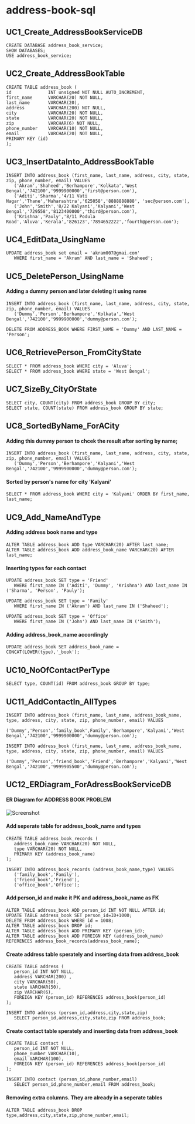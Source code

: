 # address-book-sql
## UC1_Create_AddressBookServiceDB
```
CREATE DATABASE address_book_service;
SHOW DATABASES;
USE address_book_service;
```
## UC2_Create_AddressBookTable
```
CREATE TABLE address_book (
id              INT unsigned NOT NULL AUTO_INCREMENT,
first_name      VARCHAR(20) NOT NULL,
last_name       VARCHAR(20),
address         VARCHAR(200) NOT NULL,
city            VARCHAR(20) NOT NULL,
state           VARCHAR(20) NOT NULL,
zip             VARCHAR(6) NOT NULL,
phone_number    VARCHAR(10) NOT NULL,
email           VARCHAR(20) NOT NULL,
PRIMARY KEY (id)
);
```
## UC3_InsertDataInto_AddressBookTable
```
INSERT INTO address_book (first_name, last_name, address, city, state, zip, phone_number, email) VALUES
   ('Akram','Shaheed','Berhampore','Kolkata','West Bengal','742100','9999900000','first@person.com'),
   ('Aditi','Sharma','4/11 Vati Nagar','Thane','Maharashtra','625058','8888888888', 'sec@person.com'),
   ('John','Smith','8/22 Kalyani','Kalyani','West Bengal','729558','8123400000','third@person.com'),
   ('Krishna','Pauly','8/11 Podula Road','Aluva','Kerala','826123','7894652222','fourth@person.com');
```
## UC4_EditData_UsingName
```
UPDATE address_book set email = 'akram007@gmai.com'
   WHERE first_name = 'Akram' AND last_name = 'Shaheed';
```
## UC5_DeletePerson_UsingName
#### Adding a dummy person and later deleting it using name
```
INSERT INTO address_book (first_name, last_name, address, city, state, zip, phone_number, email) VALUES
   ('Dummy','Person','Berhampore','Kolkata','West Bengal','742100','9999900000','dummy@person.com');
```
```DELETE FROM ADDRESS_BOOK WHERE FIRST_NAME = 'Dummy' AND LAST_NAME = 'Person';```
## UC6_RetrievePerson_FromCityState
```
SELECT * FROM address_book WHERE city = 'Aluva';
SELECT * FROM address_book WHERE state = 'West Bengal';
```
## UC7_SizeBy_CityOrState
```
SELECT city, COUNT(city) FROM address_book GROUP BY city;
SELECT state, COUNT(state) FROM address_book GROUP BY state;
```
## UC8_SortedByName_ForACity
#### Adding this dummy person to chcek the result after sorting by name;
```
INSERT INTO address_book (first_name, last_name, address, city, state, zip, phone_number, email) VALUES
   ('Dummy','Person','Berhampore','Kalyani','West Bengal','742100','9999900000','dummy@person.com');
```
#### Sorted by person's name for city 'Kalyani'
```SELECT * FROM address_book WHERE city = 'Kalyani' ORDER BY first_name, last_name;```
## UC9_Add_NameAndType
#### Adding address book name and type
```
ALTER TABLE address_book ADD type VARCHAR(20) AFTER last_name;
ALTER TABLE address_book ADD address_book_name VARCHAR(20) AFTER last_name;
```
#### Inserting types for each contact
```
UPDATE address_book SET type = 'Friend'
   WHERE first_name IN ('Aditi', 'Dummy', 'Krishna') AND last_name IN ('Sharma', 'Person', 'Pauly');
  
UPDATE address_book SET type = 'Family'
   WHERE first_name IN ('Akram') AND last_name IN ('Shaheed');
   
UPDATE address_book SET type = 'Office'
   WHERE first_name IN ('John') AND last_name IN ('Smith');
```
#### Adding address_book_name accordingly
```UPDATE address_book SET address_book_name = CONCAT(LOWER(type),'_book');```
## UC10_NoOfContactPerType
```SELECT type, COUNT(id) FROM address_book GROUP BY type;```
## UC11_AddContactIn_AllTypes
```
INSERT INTO address_book (first_name, last_name, address_book_name, type, address, city, state, zip, phone_number, email) VALUES
   ('Dummy','Person','family_book',Family','Berhampore','Kalyani','West Bengal','742100','9999900000','dummy@person.com');
   
INSERT INTO address_book (first_name, last_name, address_book_name, type, address, city, state, zip, phone_number, email) VALUES
   ('Dummy','Person','friend_book','Friend','Berhampore','Kalyani','West Bengal','742100','9999905500','dummy@person.com');
```
## UC12_ERDiagram_ForAdressBookServiceDB
#### ER Diagram for ADDRESS BOOK PROBLEM
![Screenshot](address_book_ERDiagram.png)
#### Add seperate table for address_book_name and types
```
CREATE TABLE address_book_records (
   address_book_name VARCHAR(20) NOT NULL,
   type VARCHAR(20) NOT NULL,
   PRIMARY KEY (address_book_name)
);

INSERT INTO address_book_records (address_book_name,type) VALUES
   ('family_book','Family'),
   ('friend_book','Friend'),
   ('office_book','Office');
```
#### Add person_id and make it PK and address_book_name as FK
```
ALTER TABLE address_book ADD person_id INT NOT NULL AFTER id;
UPDATE TABLE address_book SET person_id=ID+1000;
DELETE FROM address_book WHERE id = 1008;
ALTER TABLE address_book DROP id;
ALTER TABLE address_book ADD PRIMARY KEY (person_id);
ALTER TABLE address_book ADD FOREIGN KEY (address_book_name) REFERENCES address_book_records(address_book_name);
```
#### Create address table sperately and inserting data from address_book
```
CREATE TABLE address (
   person_id INT NOT NULL,
   address VARCHAR(200) ,
   city VARCHAR(50),
   state VARCHAR(50),
   zip VARCHAR(6),
   FOREIGN KEY (person_id) REFERENCES address_book(person_id)
);

INSERT INTO address (person_id,address,city,state,zip)
   SELECT person_id,address,city,state,zip FROM address_book;
``` 
#### Create contact table sperately and inserting data from address_book  
```
CREATE TABLE contact (
   person_id INT NOT NULL,
   phone_number VARCHAR(10),
   email VARCHAR(100),
   FOREIGN KEY (person_id) REFERENCES address_book(person_id)
);

INSERT INTO contact (person_id,phone_number,email)
   SELECT person_id,phone_number,email FROM address_book;
```
#### Removing extra columns. They are already in a seperate tables
```ALTER TABLE address_book DROP type,address,city,state,zip,phone_number,email;```